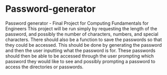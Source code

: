 # Password-generator
Password generator - Final Project for Computing Fundamentals for Engineers 
This project will be run simply by requesting the length of the password, and possibly the number of characters, numbers, and special characters. There should also be a function to save the passwords so that they could be accessed. This should be done by generating the password and then the user inputting what the password is for. These passwords should then be able to be accessed through the user prompting which password they would like to see and possibly prompting a password to access the directories or passwords. 
